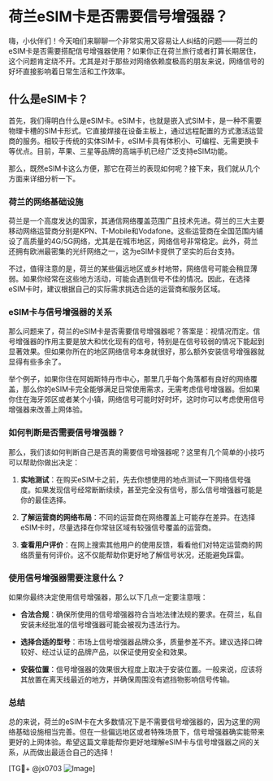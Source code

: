 # 荷兰eSIM卡是否需要信号增强器？

嗨，小伙伴们！今天咱们来聊聊一个非常实用又容易让人纠结的问题——荷兰的eSIM卡是否需要搭配信号增强器使用？如果你正在荷兰旅行或者打算长期居住，这个问题肯定绕不开。尤其是对于那些对网络依赖度极高的朋友来说，网络信号的好坏直接影响着日常生活和工作效率。

## 什么是eSIM卡？

首先，我们得明白什么是eSIM卡。eSIM卡，也就是嵌入式SIM卡，是一种不需要物理卡槽的SIM卡形式。它直接焊接在设备主板上，通过远程配置的方式激活运营商的服务。相较于传统的实体SIM卡，eSIM卡具有体积小、可编程、无需更换卡等优点。目前，苹果、三星等品牌的高端手机已经广泛支持eSIM功能。

那么，既然eSIM卡这么方便，那它在荷兰的表现如何呢？接下来，我们就从几个方面来详细分析一下。

### 荷兰的网络基础设施

荷兰是一个高度发达的国家，其通信网络覆盖范围广且技术先进。荷兰的三大主要移动网络运营商分别是KPN、T-Mobile和Vodafone。这些运营商在全国范围内铺设了高质量的4G/5G网络，尤其是在城市地区，网络信号非常稳定。此外，荷兰还拥有欧洲最密集的光纤网络之一，这为eSIM卡提供了坚实的后台支持。

不过，值得注意的是，荷兰的某些偏远地区或乡村地带，网络信号可能会稍显薄弱。如果你经常在这些地方活动，可能会遇到信号不佳的情况。因此，在选择eSIM卡时，建议根据自己的实际需求挑选合适的运营商和服务区域。

### eSIM卡与信号增强器的关系

那么问题来了，荷兰的eSIM卡是否需要信号增强器呢？答案是：视情况而定。信号增强器的作用主要是放大和优化现有的信号，特别是在信号较弱的情况下能起到显著效果。但如果你所在的地区网络信号本身就很好，那么额外安装信号增强器就显得有些多余了。

举个例子，如果你住在阿姆斯特丹市中心，那里几乎每个角落都有良好的网络覆盖，那么你的eSIM卡完全能够满足日常使用需求，无需考虑信号增强器。但如果你住在海牙郊区或者某个小镇，网络信号可能时好时坏，这时你可以考虑使用信号增强器来改善上网体验。

### 如何判断是否需要信号增强器？

那么，我们该如何判断自己是否真的需要信号增强器呢？这里有几个简单的小技巧可以帮助你做出决定：

1. **实地测试**：在购买eSIM卡之前，先去你想使用的地点测试一下网络信号强度。如果发现信号经常断断续续，甚至完全没有信号，那么信号增强器可能是你的最佳选择。
   
2. **了解运营商的网络布局**：不同的运营商在网络覆盖上可能存在差异。在选择eSIM卡时，尽量选择在你常驻区域有较强信号覆盖的运营商。

3. **查看用户评价**：在网上搜索其他用户的使用反馈，看看他们对特定运营商的网络质量有何评价。这不仅能帮助你更好地了解信号状况，还能避免踩雷。

### 使用信号增强器需要注意什么？

如果你最终决定使用信号增强器，那么以下几点一定要注意哦：

- **合法合规**：确保所使用的信号增强器符合当地法律法规的要求。在荷兰，私自安装未经批准的信号增强器可能会被视为违法行为。
  
- **选择合适的型号**：市场上信号增强器品牌众多，质量参差不齐。建议选择口碑较好、经过认证的品牌产品，以保证使用安全和效果。

- **安装位置**：信号增强器的效果很大程度上取决于安装位置。一般来说，应该将其放置在离天线最近的地方，并确保周围没有遮挡物影响信号传输。

### 总结

总的来说，荷兰的eSIM卡在大多数情况下是不需要信号增强器的，因为这里的网络基础设施相当完善。但在一些偏远地区或者特殊场景下，信号增强器确实能带来更好的上网体验。希望这篇文章能帮你更好地理解eSIM卡与信号增强器之间的关系，从而做出最适合自己的选择！

[TG💪+ @jx0703 ![Image](https://github.com/user-attachments/assets/dbca1d08-cadb-493c-b0ec-ad6f7a83f270)]